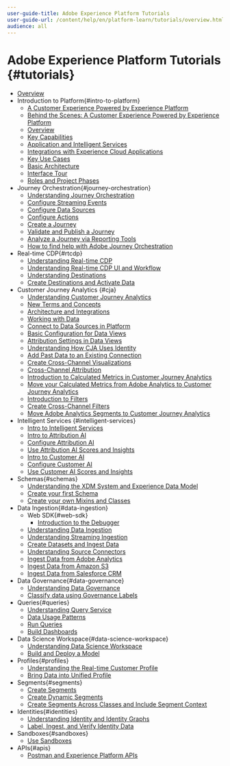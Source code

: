 ```yaml
---
user-guide-title: Adobe Experience Platform Tutorials
user-guide-url: /content/help/en/platform-learn/tutorials/overview.html
audience: all
---
```


# Adobe Experience Platform Tutorials {#tutorials}

+ [Overview](overview.md)
+ Introduction to Platform{#intro-to-platform}
  + [A Customer Experience Powered by Experience Platform](intro-to-platform/a-customer-experience-powered-by-experience-platform.md)
  + [Behind the Scenes: A Customer Experience Powered by Experience Platform](intro-to-platform/behind-the-scenes-a-customer-experience-powered-by-experience-platform.md)
  + [Overview](intro-to-platform/overview.md)
  + [Key Capabilities](intro-to-platform/key-capabilities.md)
  + [Application and Intelligent Services](intro-to-platform/application-and-intelligent-services.md)
  + [Integrations with Experience Cloud Applications](intro-to-platform/integrations-with-experience-cloud-applications.md)
  + [Key Use Cases](intro-to-platform/key-use-cases.md)
  + [Basic Architecture](intro-to-platform/basic-architecture.md)
  + [Interface Tour](intro-to-platform/interface-tour.md)
  + [Roles and Project Phases](intro-to-platform/roles-and-project-phases.md)
+ Journey Orchestration{#journey-orchestration}
  + [Understanding Journey Orchestration](/help/journey-orchestration/introduction.md)
  + [Configure Streaming Events](/help/journey-orchestration/configure-streaming-events.md)
  + [Configure Data Sources](/help/journey-orchestration/configure-data-sources.md)
  + [Configure Actions](/help/journey-orchestration/configure-actions.md)
  + [Create a Journey](/help/journey-orchestration/create-a-journey.md)
  + [Validate and Publish a Journey](/help/journey-orchestration/validate-and-publish-a-journey.md)
  + [Analyze a Journey via Reporting Tools](/help/journey-orchestration/reporting.md)
  + [How to find help with Adobe Journey Orchestration](/help/journey-orchestration/how-to-find-help-with-journey-orchestration.md)
+ Real-time CDP{#rtcdp}
  + [Understanding Real-time CDP](rtcdp/understanding-the-real-time-customer-data-platform.md)
  + [Understanding Real-time CDP UI and Workflow](rtcdp/understanding-the-real-time-customer-data-platform-user-interface.md)
  + [Understanding Destinations](rtcdp/understanding-destinations.md)
  + [Create Destinations and Activate Data](rtcdp/create-destinations-and-activate-data.md)
+ Customer Journey Analytics {#cja}
  + [Understanding Customer Journey Analytics](cja/understanding-customer-journey-analytics.md)
  + [New Terms and Concepts](cja/new-terms-and-concepts-in-cja.md)
  + [Architecture and Integrations](cja/architecture-and-integrations-of-cja.md)
  + [Working with Data](cja/working-with-data-in-cja.md)
  + [Connect to Data Sources in Platform](cja/connecting-customer-journey-analytics-to-data-sources-in-platform.md)
  + [Basic Configuration for Data Views](cja/basic-configuration-for-data-views.md)
  + [Attribution Settings in Data Views](cja/attribution-settings-in-data-views.md)
  + [Understanding How CJA Uses Identity](cja/understanding-how-customer-journey-analytics-uses-identity.md)
  + [Add Past Data to an Existing Connection](cja/add-past-data-to-an-existing-connection-in-cja.md)
  + [Create Cross-Channel Visualizations](cja/creating-cross-channel-visualizations-in-customer-journey-analytics.md)
  + [Cross-Channel Attribution](cja/cross-channel-attribution-in-customer-journey-analytics.md)
  + [Introduction to Calculated Metrics in Customer Journey Analytics](cja/introduction-to-calculated-metrics-in-customer-journey-analytics.md)
  + [Move your Calculated Metrics from Adobe Analytics to Customer Journey Analytics](cja/moving-your-calculated-metrics-from-adobe-analytics-to-customer-journey-analytics.md)
  + [Introduction to Filters](cja/introduction-to-filters-in-cja.md)
  + [Create Cross-Channel Filters](cja/creating-cross-channel-filters-in-customer-journey-analytics.md)
  + [Move Adobe Analytics Segments to Customer Journey Analytics](cja/moving-adobe-analytics-segments-to-customer-journey-analytics.md)
+ Intelligent Services {#intelligent-services}
  + [Intro to Intelligent Services](intelligent-services/introduction-to-intelligent-services.md)
  + [Intro to Attribution AI](intelligent-services/introduction-to-attribution-ai.md)
  + [Configure Attribution AI](intelligent-services/configure-attribution-ai.md)
  + [Use Attribution AI Scores and Insights](intelligent-services/use-attribution-ai-scores-and-insights.md)
  + [Intro to Customer AI](intelligent-services/introduction-to-customer-ai.md)
  + [Configure Customer AI](intelligent-services/configure-customer-ai.md)
  + [Use Customer AI Scores and Insights](intelligent-services/use-customer-ai-scores-and-insights.md)
+ Schemas{#schemas}
  + [Understanding the XDM System and Experience Data Model](schemas/understanding-the-xdm-system-and-experience-data-model.md)
  + [Create your first Schema](schemas/create-your-first-schema-with-out-of-the-box-components.md)
  + [Create your own Mixins and Classes](schemas/create-your-own-mixins-and-classes.md)
+ Data Ingestion{#data-ingestion}
  + Web SDK{#web-sdk}
    + [Introduction to the Debugger](data-ingestion/web-sdk/introduction-to-the-experience-platform-debugger.md)
  + [Understanding Data Ingestion](data-ingestion/understanding-data-ingestion.md)
  + [Understanding Streaming Ingestion](data-ingestion/understanding-streaming-ingestion.md)
  + [Create Datasets and Ingest Data](data-ingestion/create-datasets-and-ingest-data.md)
  + [Understanding Source Connectors](data-ingestion/understanding-source-connectors.md)
  + [Ingest Data from Adobe Analytics](data-ingestion/ingest-data-from-adobe-analytics.md)
  + [Ingest Data from Amazon S3](data-ingestion/ingest-data-from-amazon-s3.md)
  + [Ingest Data from Salesforce CRM](data-ingestion/ingest-data-from-salesforce-crm.md)
+ Data Governance{#data-governance}
  + [Understanding Data Governance](governance/understanding-data-governance.md)
  + [Classify data using Governance Labels](governance/classify-data-using-governance-labels.md)
+ Queries{#queries}
  + [Understanding Query Service](queries/understanding-query-service.md)
  + [Data Usage Patterns](queries/understanding-data-usage-patterns-with-query-service.md)
  + [Run Queries](queries/run-queries.md)
  + [Build Dashboards](queries/understanding-the-value-of-dashboards-built-with-query-service.md)
+ Data Science Workspace{#data-science-workspace}
  + [Understanding Data Science Workspace](data-science-workspace/understanding-data-science-workspace.md)
  + [Build and Deploy a Model](data-science-workspace/build-and-deploy-a-model.md)
+ Profiles{#profiles}
  + [Understanding the Real-time Customer Profile](profiles/understanding-the-real-time-customer-profile.md)
  + [Bring Data into Unified Profile](profiles/bring-data-into-the-real-time-customer-profile.md)
+ Segments{#segments}
  + [Create Segments](segments/create-segments.md)
  + [Create Dynamic Segments](segments/create-dynamic-segments.md)
  + [Create Segments Across Classes and Include Segment Context](segments/create-segments-across-classes-and-include-segment-context.md)
+ Identities{#identities}
  + [Understanding Identity and Identity Graphs](identities/understanding-identity-and-identity-graphs.md)
  + [Label, Ingest, and Verify Identity Data](identities/label-ingest-and-verify-identity-data.md)
+ Sandboxes{#sandboxes}
  + [Use Sandboxes](./sandboxes/use-sandboxes.md)
+ APIs{#apis}
  + [Postman and Experience Platform APIs](apis/postman.md)
